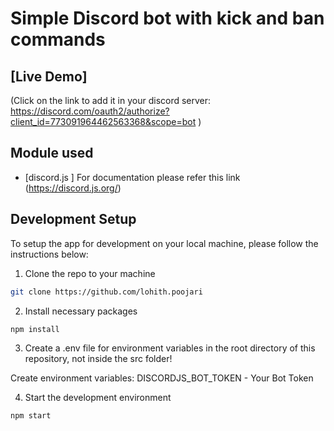 # Simple Discord bot with kick and ban commands

## [Live Demo]

(Click on the link to add it in your discord server: https://discord.com/oauth2/authorize?client_id=773091964462563368&scope=bot )

## Module used

- [discord.js ]
  For documentation please refer this link (https://discord.js.org/)

## Development Setup

To setup the app for development on your local machine, please follow the instructions below:

1. Clone the repo to your machine

```bash
git clone https://github.com/lohith.poojari
```

2. Install necessary packages

```bash
npm install
```

3. Create a .env file for environment variables in the root directory of this repository, not inside the src folder!

Create environment variables:
DISCORDJS_BOT_TOKEN - Your Bot Token

4. Start the development environment

```bash
npm start
```
